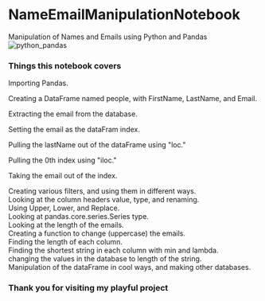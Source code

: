 # NameEmailManipulationNotebook
Manipulation of Names and Emails using Python and Pandas<br/>
![python_pandas](https://user-images.githubusercontent.com/65743503/158489653-1e491daa-c214-4d7c-a59d-344d97259638.jpeg)<br/>

### Things this notebook covers
Importing Pandas.<br/>

Creating a DataFrame named people, with FirstName, LastName, and Email.<br/>

Extracting the email from the database.<br/>

Setting the email as the dataFram index.<br/>

Pulling the lastName out of the dataFrame using "loc."<br/>

Pulling the 0th index using "iloc."<br/>

Taking the email out of the index.<br/>

Creating various filters, and using them in different ways.<br/>
Looking at the column headers value, type, and renaming.<br/>
Using Upper, Lower, and Replace.<br/>
Looking at pandas.core.series.Series type.<br/>
Looking at the length of the emails.<br/>
Creating a function to change (uppercase) the emails.<br/>
Finding the length of each column.<br/>
Finding the shortest string in each column with min and lambda.<br/>
changing the values in the database to length of the string.<br/>
Manipulation of the dataFrame in cool ways, and making other databases.<br/>
### Thank you for visiting my playful project 
